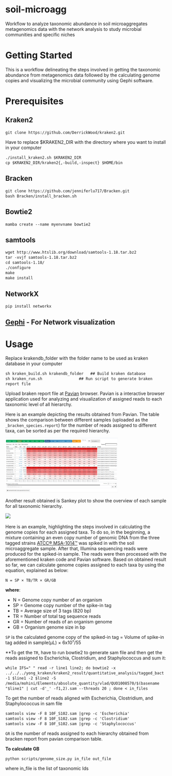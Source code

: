 # soil-microagg
Workflow to analyze taxonomic abundance in soil microaggregates metagenomics data with the network analysis to study microbial communities and specific niches

# Getting Started
This is a workflow delineating the steps involved in getting the taxonomic abundance from metagenomics data followed by the calculating genome copies and visualizing the microbial community using Gephi software.

# Prerequisites
## Kraken2 
```
git clone https://github.com/DerrickWood/kraken2.git
```
Have to replace $KRAKEN2_DIR with the directory where you want to install in your computer 
```
./install_kraken2.sh $KRAKEN2_DIR 
cp $KRAKEN2_DIR/kraken2{,-build,-inspect} $HOME/bin
```
## Bracken
```
git clone https://github.com/jenniferlu717/Bracken.git
bash Bracken/install_bracken.sh
```
## Bowtie2
```
mamba create --name myenvname bowtie2
```
## samtools
```
wget http://www.htslib.org/download/samtools-1.18.tar.bz2
tar -xvjf samtools-1.18.tar.bz2
cd samtools-1.18/
./configure
make
make install
```
## NetworkX
```
pip install networkx
```
## [Gephi](https://gephi.org/users/download/) - For Network visualization

# Usage
Replace krakendb_folder with the folder name to be used as kraken database in your computer
```
sh kraken_build.sh krakendb_folder   ## Build kraken database
sh kraken_run.sh                ## Run script to generate braken report file
```

Upload braken report file at [Pavian](https://fbreitwieser.shinyapps.io/pavian/) browser. Pavian is a interactive browser application used for analyzing and visualization of assigned reads to each taxonomic level of all hierarchy. 

Here is an example depicting the results obtained from Pavian. The table shows the comparison between different samples (uploaded as the `_bracken_species.report`) for the number of reads assigned to different taxa, can be sorted as per the required hierarchy.

<img src='images/paven_comparison.png' width='350'>

Another result obtained is Sankey plot to show the overview of each sample for all taxonomic hierarchy.

<img src='paven_sankey.png' width='1000'>

Here is an example, highlighting the steps involved in calculating the genome copies for each assigned taxa. To do so, in the beginning, a mixture containing an even copy number of genomic DNA from the three tagged strains [ATCC® MSA-1014™](https://www.atcc.org/products/msa-1014) was spiked in with the soil microaggregate sample. After that, Illumina sequencing reads were produced for the spiked-in sample.
The reads were then processed with the aforementioned kraken code and Pavian software.
Based on obtained result so far, we can calculate genome copies assigned to each taxa by using the equation, explained as below:
```
N = SP × TB/TR × GR/GB
```
**where**:
 - N = Genome copy number of an organism           
 - SP = Genome copy number of the spike-in tag
 - TB = Average size of 3 tags (820 bp)
 - TR = Number of total tag sequence reads
 - GR = Number of reads of an organism genome
 - GB = Organism genome size in bp

`SP` is the calculated genome copy of the spiked-in tag = Volume of spike-in tag added in sample(µL) × 6x10⁷/55

**To get the `TR`, have to run bowtie2 to generate sam file and then get the reads assigned to Escherichia, Clostridium, and Staphylococcus and sum it:
```
while IFS=" " read -r line1 line2; do bowtie2 -x ../../../yong_kraken/kraken2_result/quantitative_analysis/tagged_bact -1 $line1 -2 $line2 -S /media/mohini/Elements/absolute_quantity/vlad/QUO1008570/$(basename "$line1" | cut -d'_' -f1,2).sam --threads 20 ; done < in_files
```
To get the number of reads aligned with Escherichia, Clostridium, and Staphylococcus in sam file
```
samtools view -F 8 10F_S102.sam |grep -c 'Escherichia'
samtools view -F 8 10F_S102.sam |grep -c 'Clostridium'
samtools view -F 8 10F_S102.sam |grep -c 'Staphylococcus'
```

`GR` is the number of reads assigned to each hierarchy obtained from bracken report from pavian comparison table.

**To calculate GB**
```
python scripts/genome_size.py in_file out_file
```
where in_file is the list of taxonomic Ids

